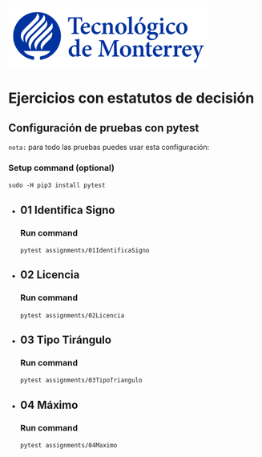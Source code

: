 ![Tec de Monterrey](images/logotecmty.png)
# Ejercicios con estatutos de decisión

## Configuración de pruebas con **pytest**

`nota:` para todo las pruebas puedes usar esta configuración:
### Setup command (optional)
```
sudo -H pip3 install pytest
```

- ## 01 Identifica Signo
    ### Run command
    ```
    pytest assignments/01IdentificaSigno
    ```

- ## 02 Licencia
    ### Run command
    ```
    pytest assignments/02Licencia
    ```

- ## 03 Tipo Tirángulo
    ### Run command
    ```
    pytest assignments/03TipoTriangulo
    ```

- ## 04 Máximo
    ### Run command
    ```
    pytest assignments/04Maximo
    ```
    
